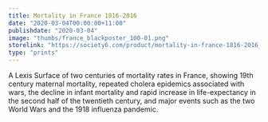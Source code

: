 ```yaml
---
title: Mortality in France 1816-2016
date: "2020-03-04T00:00:00+11:00"
publishdate: "2020-03-04"
image: "thumbs/france_blackposter_100-01.png"
storelink: "https://society6.com/product/mortality-in-france-1816-2016_print?sku=s6-13429891p4a1v45"
type: "prints"
---
```


A Lexis Surface of two centuries of mortality rates in France, showing 19th century maternal mortality, repeated cholera epidemics associated with wars, the decline in infant mortality and rapid increase in life-expectancy in the second half of the twentieth century, and major events such as the two World Wars and the 1918 influenza pandemic.

